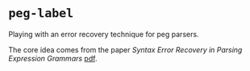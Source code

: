 # `peg-label`

Playing with an error recovery technique for peg parsers.

The core idea comes from the paper _Syntax Error Recovery in Parsing Expression
Grammars_ [pdf][1].

[1]: https://arxiv.org/abs/1806.11150.pdf
